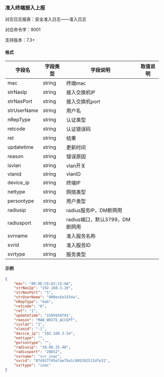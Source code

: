 ### 准入终端接入上报

对应日志报表：安全准入日志——准入日志

对应命令字：9001

支持版本：7.3+

#### 格式

| 字段名 | 字段类型 | 字段说明 | 取值说明 |
| --- | --- | --- | --- |
| mac | string | 终端mac | |
| strNasIp | string | 接入交换机IP | |
| strNasPort | string | 接入交换机port | |
| strUserName | string | 用户名 | |
| nRepType | string | 认证类型 | |
| retcode | string | 认证错误码 | |
| ret | string | 结果 | |
| updatetime | string | 更新时间 | |
| reason | string | 错误原因 | |
| isvlan | string | vlan开关 | |
| vlanid | string | vlanID | |
| device_ip | string | 终端IP | |
| nettype | string | 网络类型 | |
| persontype | string | 用户类型 | |
| radiusip | string | radius服务IP，DM断网用 | |
| radiusport | string | radius端口，默认3799，DM断网用 | |
| svrname | string | 准入服务名称 | |
| svrid | string | 准入服务ID | |
| svrtype | string | 服务类型 | |

#### 示例

```json
{
    "mac": "00:0E:C6:A3:15:4A",
    "strNasIp": "192.168.3.10",
    "strNasPort": "5",
    "strUserName": "000ec6a3154a",
    "nRepType": "mab",
    "retcode": "0",
    "ret": "1",
    "updatetime": "1595658791",
    "reason": "MAB_WHITE_ACCEPT",
    "isvlan": "1",
    "vlanid": "-1",
    "device_ip": "192.168.3.54",
    "nettype": "",
    "persontype": "",
    "radiusip": "10.80.25.48",
    "radiusport": "28852",
    "svrname": "svr_inac",
    "svrid": "87d927fd5e7ae7ba1c805392513dfe31",
    "svrtype": "inac"
}
```